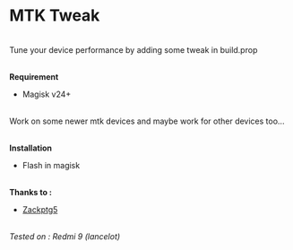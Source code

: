 <h1>MTK Tweak</h1>

<br>Tune your device performance by adding some tweak in build.prop

<br>**Requirement**
- Magisk v24+

<br>Work on some newer mtk devices and maybe work for other devices too...

<br>**Installation**
- Flash in magisk

<br>**Thanks to :**
- <a href="https://github.com/Zackptg5">Zackptg5</a>



<br>_Tested on : Redmi 9 (lancelot)_
